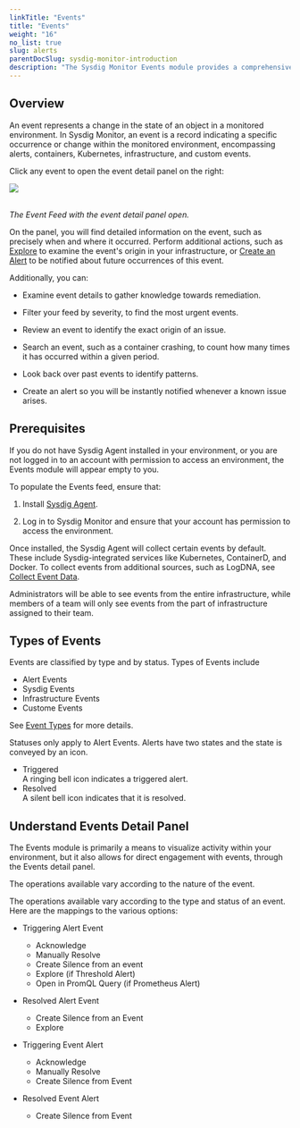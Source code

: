 ```yaml
---
linkTitle: "Events"
title: "Events"
weight: "16"
no_list: true
slug: alerts
parentDocSlug: sysdig-monitor-introduction
description: "The Sysdig Monitor Events module provides a comprehensive real-time overview of activity within your infrastructure, in the form of a live events feed. The most recent events are displayed at the top of the list. Scroll down or use the time bar at the bottom of the screen to examine events as old as thirty days."
---
```


## Overview

An event represents a change in the state of an object in a monitored environment. In Sysdig Monitor, an event is a record indicating a specific occurrence or change within the monitored environment, encompassing alerts, containers, Kubernetes, infrastructure, and custom events.

Click any event to open the event detail panel on the right:

<div style="max-width: 70%">
  <img src="/image/event_feed.png" />
</div>
<br>

*The Event Feed with the event detail panel open.*

On the panel, you will find detailed information on the event, such as precisely when and where it occurred. Perform additional actions, such as [Explore](/en/explore.html) to examine the event's origin in your infrastructure, or [Create an Alert](/en/configure-event-alerts.html) to be notified about future occurrences of this event.

Additionally, you can:

- Examine event details to gather knowledge towards remediation.

- Filter your feed by severity, to find the most urgent events.

- Review an event to identify the exact origin of an issue.

- Search an event, such as a container crashing, to count how many times it has occurred within a given period.

- Look back over past events to identify patterns.

- Create an alert so you will be instantly notified whenever a known issue arises.

## Prerequisites

If you do not have Sysdig Agent installed in your environment, or you are not logged in to an account with permission to access an environment, the Events module will appear empty to you.

To populate the Events feed, ensure that:

1. Install [Sysdig Agent](/en/install-agent-monitor).

2. Log in to Sysdig Monitor and ensure that your account has permission to access the environment.

Once installed, the Sysdig Agent will collect certain events by default. These include Sysdig-integrated services like Kubernetes, ContainerD, and Docker. To collect events from additional sources, such as LogDNA, see [Collect Event Data](/en/collect-event-data.html).

Administrators will be able to see events from the entire infrastructure, while members of a team will only see events from the part of infrastructure assigned to their team.

## Types of Events

Events are classified by type and by status. Types of Events include 
- Alert Events
- Sysdig Events
- Infrastructure Events
- Custome Events

See [Event Types](/en/event-types) for more details. 

Statuses only apply to Alert Events. Alerts have two states and the state is conveyed by an icon.

- Triggered
  <br> A ringing bell icon indicates a triggered alert.
- Resolved
  <br> A silent bell icon indicates that it is resolved.

## Understand Events Detail Panel

The Events module is primarily a means to visualize activity within your environment, but it also allows for direct engagement with events, through the Events detail panel.

The operations available vary according to the nature of the event. 

The operations available vary according to the type and status of an event. Here are the mappings to the various options:

- Triggering Alert Event

  - Acknowledge
  - Manually Resolve
  - Create Silence from an event
  - Explore (if Threshold Alert)
  - Open in PromQL Query (if Prometheus Alert)

- Resolved Alert Event

  - Create Silence from an Event
  - Explore

- Triggering Event Alert

  - Acknowledge
  - Manually Resolve
  - Create Silence from Event

- Resolved Event Alert
  - Create Silence from Event
